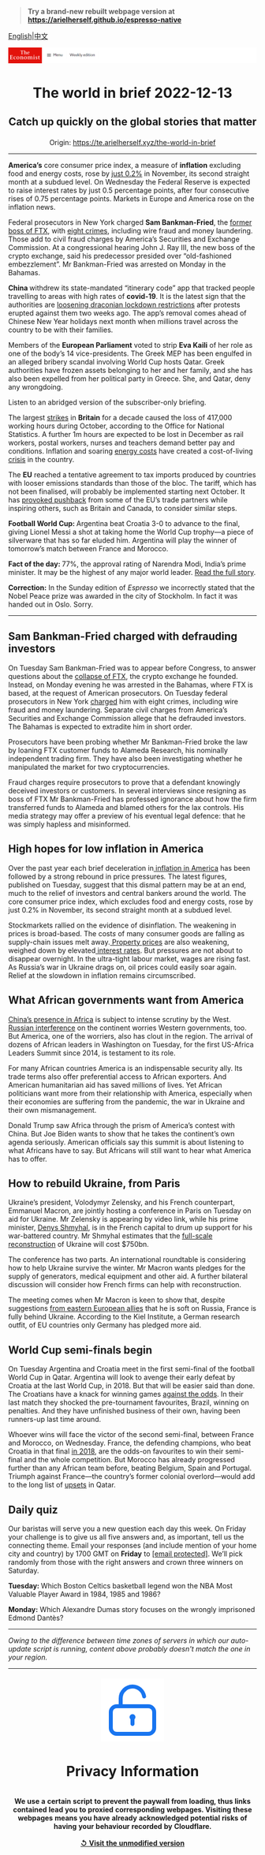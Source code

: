 > **Try a brand-new rebuilt webpage version at https://arielherself.github.io/espresso-native**

[English](https://github.com/arielherself/espresso/blob/main/README.md)|[中文](https://github-com.translate.goog/arielherself/espresso/blob/main/README.md?_x_tr_sl=en&_x_tr_tl=zh-CN&_x_tr_hl=zh-CN&_x_tr_pto=wapp)



![The Economist](menubar.png)

# <p align="center">The world in brief 2022-12-13</p>

## <p align="center">Catch up quickly on the global stories that matter</p>

<p align="center">Origin: <a href="https://te.arielherself.xyz/the-world-in-brief">https://te.arielherself.xyz/the-world-in-brief</a><hr>

<strong>America’s</strong> core consumer price index, a measure of <strong>inflation</strong> excluding food and energy costs, rose by [just 0.2%](https://te.arielherself.xyz/finance-and-economics/2022/12/13/americas-inflation-fever-may-be-breaking-at-last) in November, its second straight month at a subdued level. On Wednesday the Federal Reserve is expected to raise interest rates by just 0.5 percentage points, after four consecutive rises of 0.75 percentage points. Markets in Europe and America rose on the inflation news.

Federal prosecutors in New York charged <strong>Sam Bankman-Fried</strong>, the [former boss of FTX](https://te.arielherself.xyz/briefing/2022/11/17/the-failure-of-ftx-and-sam-bankman-fried-will-leave-deep-scars), with [eight crimes](https://te.arielherself.xyz/finance-and-economics/2022/12/13/sam-bankman-fried-faces-many-years-in-jail), including wire fraud and money laundering. Those add to civil fraud charges by America’s Securities and Exchange Commission. At a congressional hearing John J. Ray III, the new boss of the crypto exchange, said his predecessor presided over “old-fashioned embezzlement”. Mr Bankman-Fried was arrested on Monday in the Bahamas.

<strong>China </strong>withdrew its state-mandated “itinerary code” app that tracked people travelling to areas with high rates of <strong>covid-19</strong>. It is the latest sign that the authorities are [loosening draconian lockdown restrictions](https://te.arielherself.xyz/china/2022/12/13/how-chinese-people-are-dealing-with-the-spread-of-covid-19) after protests erupted against them two weeks ago. The app’s removal comes ahead of Chinese New Year holidays next month when millions travel across the country to be with their families.

Members of the <strong>European Parliament</strong> voted to strip <strong>Eva Kaili</strong> of her role as one of the body’s 14 vice-presidents. The Greek MEP has been engulfed in an alleged bribery scandal involving World Cup hosts Qatar. Greek authorities have frozen assets belonging to her and her family, and she has also been expelled from her political party in Greece. She, and Qatar, deny any wrongdoing. 

Listen to an abridged version of the subscriber-only briefing.

The largest [strikes](https://te.arielherself.xyz/britain/2022/12/13/both-the-british-government-and-the-unions-dig-in-on-train-strikes) in <strong>Britain</strong> for a decade caused the loss of 417,000 working hours during October, according to the Office for National Statistics. A further 1m hours are expected to be lost in December as rail workers, postal workers, nurses and teachers demand better pay and conditions. Inflation and soaring [energy costs](https://te.arielherself.xyz/britain/2022/11/24/britains-economic-outlook-is-very-gloomy) have created a cost-of-living [crisis](https://te.arielherself.xyz/britain/2022/12/12/the-strange-case-of-britains-demise) in the country. 

The <strong>EU</strong> reached a tentative agreement to tax imports produced by countries with looser emissions standards than those of the bloc. The tariff, which has not been finalised, will probably be implemented starting next October. It has [provoked pushback](https://te.arielherself.xyz/business/2021/08/07/the-eus-proposed-carbon-tariff-gets-a-mixed-reaction-from-industry) from some of the EU’s trade partners while inspiring others, such as Britain and Canada, to consider similar steps.

<strong>Football World Cup: </strong>Argentina beat Croatia 3-0 to advance to the final, giving Lionel Messi a shot at taking home the World Cup trophy—a piece of silverware that has so far eluded him. Argentina will play the winner of tomorrow’s match between France and Morocco.

<strong>Fact of the day: </strong>77%, the approval rating of Narendra Modi, India’s prime minister. It may be the highest of any major world leader. [Read the full story](https://te.arielherself.xyz/asia/2022/12/08/narendra-modis-tough-medicine).

<strong>Correction:</strong> In the Sunday edition of <em>Espresso</em> we incorrectly stated that the Nobel Peace prize was awarded in the city of Stockholm. In fact it was handed out in Oslo. Sorry.

----------

## Sam Bankman-Fried charged with defrauding investors

On Tuesday Sam Bankman-Fried was to appear before Congress, to answer questions about the [collapse of FTX](https://te.arielherself.xyz/finance-and-economics/2022/11/09/the-spectacular-fall-of-ftx-and-sam-bankman-fried), the crypto exchange he founded. Instead, on Monday evening he was arrested in the Bahamas, where FTX is based, at the request of American prosecutors. On Tuesday federal prosecutors in New York [charged](https://te.arielherself.xyz/graphic-detail/2022/12/13/sam-bankman-fried-is-charged-with-defrauding-investors) him with eight crimes, including wire fraud and money laundering. Separate civil charges from America’s Securities and Exchange Commission allege that he defrauded investors. The Bahamas is expected to extradite him in short order.

Prosecutors have been probing whether Mr Bankman-Fried broke the law by loaning FTX customer funds to Alameda Research, his nominally independent trading firm. They have also been investigating whether he manipulated the market for two cryptocurrencies. 

Fraud charges require prosecutors to prove that a defendant knowingly deceived investors or customers. In several interviews since resigning as boss of FTX Mr Bankman-Fried has professed ignorance about how the firm transferred funds to Alameda and blamed others for the lax controls. His media strategy may offer a preview of his eventual legal defence: that he was simply hapless and misinformed. 

## High hopes for low inflation in America

Over the past year each brief deceleration in[ inflation in America](https://te.arielherself.xyz/finance-and-economics/2022/10/19/why-inflation-refuses-to-go-away) has been followed by a strong rebound in price pressures<em>. </em>The latest figures, published on Tuesday, suggest that this dismal pattern may be at an end, much to the relief of investors and central bankers around the world. The core consumer price index, which excludes food and energy costs, rose by just 0.2% in November, its second straight month at a subdued level. 

Stockmarkets rallied on the evidence of disinflation. The weakening in prices is broad-based. The cost<em>s </em>of many consumer goods are falling as supply-chain issues melt away.[ Property prices](https://te.arielherself.xyz/finance-and-economics/2022/10/20/housing-markets-face-a-brutal-squeeze) are also weakening, weighed down by elevated[ interest rates](https://te.arielherself.xyz/finance-and-economics/2022/11/02/the-fed-delivers-another-jumbo-rate-rise-and-its-far-from-done). But pressures are not about to disappear overnight. In the ultra-tight labour market, wages are rising fast. As Russia’s war in Ukraine drags on, oil prices could easily soar again. Relief at the slowdown in inflation remains circumscribed.

## What African governments want from America

[China’s presence in Africa](https://te.arielherself.xyz/special-report/2022/05/20/the-chinese-african-relationship-is-important-to-both-sides-but-also-unbalanced) is subject to intense scrutiny by the West. [Russian interference](https://te.arielherself.xyz/middle-east-and-africa/2022/03/12/why-russia-wins-some-sympathy-in-africa-and-the-middle-east) on the continent worries Western governments, too. But America, one of the worriers, also has clout in the region. The arrival of dozens of African leaders in Washington on Tuesday, for the first US-Africa Leaders Summit since 2014, is testament to its role.

For many African countries America is an indispensable security ally. Its trade terms also offer preferential access to African exporters. And American humanitarian aid has saved millions of lives. Yet African politicians want more from their relationship with America, especially when their economies are suffering from the pandemic, the war in Ukraine and their own mismanagement. 

Donald Trump saw Africa through the prism of America’s contest with China. But Joe Biden wants to show that he takes the continent’s own agenda seriously. American officials say this summit is about listening to what Africans have to say. But Africans will still want to hear what America has to offer.

## How to rebuild Ukraine, from Paris

Ukraine’s president, Volodymyr Zelensky, and his French counterpart, Emmanuel Macron, are jointly hosting a conference in Paris on Tuesday on aid for Ukraine. Mr Zelensky is appearing by video link, while his prime minister, [Denys Shmyhal](https://te.arielherself.xyz/by-invitation/ukraines-prime-minister-says-reconstruction-planning-must-start-now/21808965), is in the French capital to drum up support for his war-battered country. Mr Shmyhal estimates that the [full-scale reconstruction](https://te.arielherself.xyz/international/2022/11/08/donors-are-already-mulling-a-marshall-plan-for-ukraine) of Ukraine will cost $750bn.

The conference has two parts. An international roundtable is considering how to help Ukraine survive the winter. Mr Macron wants pledges for the supply of generators, medical equipment and other aid. A further bilateral discussion will consider how French firms can help with reconstruction. 

The meeting comes when Mr Macron is keen to show that, despite suggestions [from eastern European allies](https://te.arielherself.xyz/europe/2022/06/14/emmanuel-macron-seeks-to-advertise-his-support-for-ukraine) that he is soft on Russia, France is fully behind Ukraine. According to the Kiel Institute, a German research outfit, of EU countries only Germany has pledged more aid.

## World Cup semi-finals begin

On Tuesday Argentina and Croatia meet in the first semi-final of the football World Cup in Qatar. Argentina will look to avenge their early defeat by Croatia at the last World Cup, in 2018. But that will be easier said than done. The Croatians have a knack for winning games [against the odds](https://te.arielherself.xyz/culture/2022/12/02/why-the-world-cups-first-stage-has-been-surprisingly-even). In their last match they shocked the pre-tournament favourites, Brazil, winning on penalties. And they have unfinished business of their own, having been runners-up last time around.

Whoever wins will face the victor of the second semi-final, between France and Morocco, on Wednesday. France, the defending champions, who beat Croatia in that final [in 2018](https://te.arielherself.xyz/leaders/2018/06/09/for-all-its-faults-the-world-cup-in-russia-is-worth-celebrating), are the odds-on favourites to win their semi-final and the whole competition. But Morocco has already progressed further than any African team before, beating Belgium, Spain and Portugal. Triumph against France—the country’s former colonial overlord—would add to the long list of [upsets](https://te.arielherself.xyz/graphic-detail/2022/12/09/qatars-world-cup-has-seen-the-biggest-upsets-in-recent-history) in Qatar.

## Daily quiz

Our baristas will serve you a new question each day this week. On Friday your challenge is to give us all five answers and, as important, tell us the connecting theme. Email your responses (and include mention of your home city and country) by 1700 GMT on <strong>Friday</strong> to [<span class="__cf_email__" data-cfemail="0b5a7e62714e787b796e7878644b6e686465646662787f25686466">[email&#160;protected]</span>](https://mail.google.com/mail/?view=cm&amp;fs=1&amp;tf=1&amp;to=QuizEspresso@te.arielherself.xyz). We’ll pick randomly from those with the right answers and crown three winners on Saturday.

<strong>Tuesday: </strong>Which Boston Celtics basketball legend won the NBA Most Valuable Player Award in 1984, 1985 and 1986?

<strong>Monday:</strong> Which Alexandre Dumas story focuses on the wrongly imprisoned Edmond Dantès?

----------

*Owing to the difference between time zones of servers in which our auto-update script is running, content above probably doesn't match the one in your region.*

|<br><div align="center"><img src="unlock.png" /><h1>Privacy Information</h1></div></br>We use a certain script to prevent the paywall from loading, thus links contained lead you to proxied corresponding webpages. Visiting these webpages means you have already acknowledged potential risks of having your behaviour recorded by Cloudflare.<br><br>[&#x21BA; Visit the unmodified version](README.raw.md)<br><br>|
|-----|
